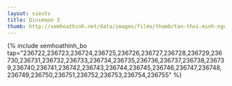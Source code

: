 ```yaml
---
layout: sieutv
title: Qinsmoon 3
thumb: http://xemhoathinh.net/data/images/films/thumb/tan-thoi-minh-nguyet-3-chu-tu-bach-gia-qinsmoon-2010.jpg
---
```

{% include xemhoathinh_bo tap="236722,236723,236724,236725,236726,236727,236728,236729,236730,236731,236732,236733,236734,236735,236736,236737,236738,236739,236740,236741,236742,236743,236744,236745,236746,236747,236748,236749,236750,236751,236752,236753,236754,236755" %} 
